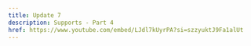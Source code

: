 ```yaml
---
title: Update 7
description: Supports - Part 4
href: https://www.youtube.com/embed/LJdl7kUyrPA?si=szzyuktJ9Fa1alUt
---
```

